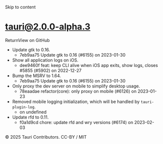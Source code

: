 Skip to content
# tauri@2.0.0-alpha.3
ReturnView on GitHub
  * Update gtk to 0.16. 
    * 7eb9aa75 Update gtk to 0.16 (#6155) on 2023-01-30
  * Show all application logs on iOS. 
    * dee9460f feat: keep CLI alive when iOS app exits, show logs, closes #5855 (#5902) on 2022-12-27
  * Bump the MSRV to 1.64. 
    * 7eb9aa75 Update gtk to 0.16 (#6155) on 2023-01-30
  * Only proxy the dev server on mobile to simplify desktop usage. 
    * 78eaadae refactor(core): only proxy on mobile (#6126) on 2023-01-23
  * Removed mobile logging initialization, which will be handled by `tauri-plugin-log`. 
    * on undefined
  * Update rfd to 0.11. 
    * f0a1d9cd chore: update rfd and wry versions (#6174) on 2023-02-03


© 2025 Tauri Contributors. CC-BY / MIT
